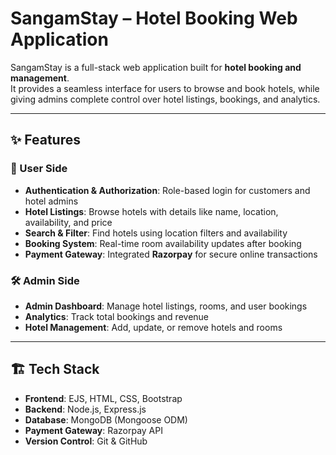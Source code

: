 # SangamStay – Hotel Booking Web Application

SangamStay is a full-stack web application built for **hotel booking and management**.  
It provides a seamless interface for users to browse and book hotels, while giving admins complete control over hotel listings, bookings, and analytics.

---

## ✨ Features
### 👤 User Side
- **Authentication & Authorization**: Role-based login for customers and hotel admins  
- **Hotel Listings**: Browse hotels with details like name, location, availability, and price  
- **Search & Filter**: Find hotels using location filters and availability  
- **Booking System**: Real-time room availability updates after booking  
- **Payment Gateway**: Integrated **Razorpay** for secure online transactions  

### 🛠️ Admin Side
- **Admin Dashboard**: Manage hotel listings, rooms, and user bookings  
- **Analytics**: Track total bookings and revenue  
- **Hotel Management**: Add, update, or remove hotels and rooms  

---

## 🏗️ Tech Stack
- **Frontend**: EJS, HTML, CSS, Bootstrap  
- **Backend**: Node.js, Express.js  
- **Database**: MongoDB (Mongoose ODM)  
- **Payment Gateway**: Razorpay API  
- **Version Control**: Git & GitHub  
